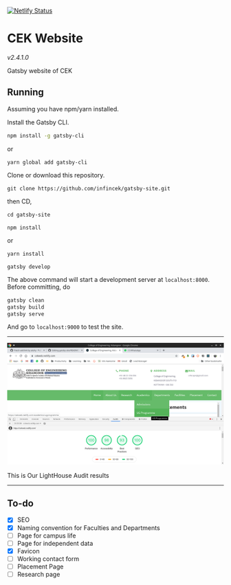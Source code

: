 [![Netlify Status](https://api.netlify.com/api/v1/badges/6cefa17a-34bf-4966-b9c3-668f8423d2a4/deploy-status)](https://app.netlify.com/sites/cekweb/deploys)     
# CEK Website

*v2.4.1.0*




Gatsby website of CEK

## Running

Assuming you have npm/yarn installed.

Install the Gatsby CLI.

```bash
npm install -g gatsby-cli
```
or
```
yarn global add gatsby-cli
```

Clone or download this repository.

```
git clone https://github.com/infincek/gatsby-site.git
```
then CD,
```
cd gatsby-site
```

```
npm install
```
or
```
yarn install
```
```
gatsby develop
```

The above command will start a development server at `localhost:8000`.
Before committing, do

```
gatsby clean
gatsby build
gatsby serve
```

And go to `localhost:9000` to test the site.

----
![](/static/images/lhaudit.png)

This is Our LightHouse Audit results

----

## To-do

  - [x] SEO
  - [x] Naming convention for Faculties and Departments
  - [ ] Page for campus life
  - [ ] Page for independent data
  - [x] Favicon
  - [ ] Working contact form
  - [ ] Placement Page
  - [ ] Research page
